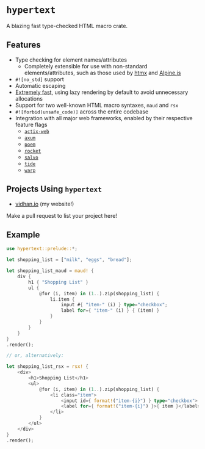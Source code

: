# `hypertext`

A blazing fast type-checked HTML macro crate.

## Features

- Type checking for element names/attributes
  - Completely extensible for use with non-standard elements/attributes, such as
    those used by [htmx](https://htmx.org/) and [Alpine.js](https://alpinejs.dev/)
- `#![no_std]` support
- Automatic escaping
- [Extremely fast](https://github.com/askama-rs/template-benchmark#benchmark-results),
  using lazy rendering by default to avoid unnecessary allocations
- Support for two well-known HTML macro syntaxes, `maud` and `rsx`
- `#![forbid(unsafe_code)]` across the entire codebase
- Integration with all major web frameworks, enabled by their respective feature flags
  - [`actix-web`](https://actix.rs/)
  - [`axum`](https://github.com/tokio-rs/axum)
  - [`poem`](https://github.com/poem-web/poem)
  - [`rocket`](https://rocket.rs/)
  - [`salvo`](https://github.com/salvo-rs/salvo)
  - [`tide`](https://github.com/http-rs/tide)
  - [`warp`](https://github.com/seanmonstar/warp)

## Projects Using `hypertext`

- [vidhan.io](https://github.com/vidhanio/site) (my website!)

Make a pull request to list your project here!

## Example

```rust
use hypertext::prelude::*;

let shopping_list = ["milk", "eggs", "bread"];

let shopping_list_maud = maud! {
    div {
        h1 { "Shopping List" }
        ul {
            @for (i, item) in (1..).zip(shopping_list) {
                li.item {
                    input #{ "item-" (i) } type="checkbox";
                    label for={ "item-" (i) } { (item) }
                }
            }
        }
    }
}
.render();

// or, alternatively:

let shopping_list_rsx = rsx! {
    <div>
        <h1>Shopping List</h1>
        <ul>
            @for (i, item) in (1..).zip(shopping_list) {
                <li class="item">
                    <input id={ format!("item-{i}") } type="checkbox">
                    <label for={ format!("item-{i}") }>{ item }</label>
                </li>
            }
        </ul>
    </div>
}
.render();
```
